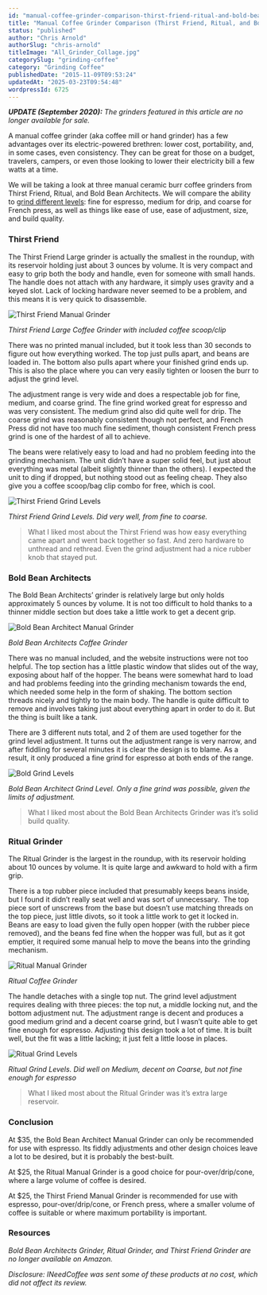 ```yaml
---
id: "manual-coffee-grinder-comparison-thirst-friend-ritual-and-bold-bean-architects"
title: "Manual Coffee Grinder Comparison (Thirst Friend, Ritual, and Bold Bean Architects)"
status: "published"
author: "Chris Arnold"
authorSlug: "chris-arnold"
titleImage: "All_Grinder_Collage.jpg"
categorySlug: "grinding-coffee"
category: "Grinding Coffee"
publishedDate: "2015-11-09T09:53:24"
updatedAt: "2025-03-23T09:54:48"
wordpressId: 6725
---
```


***UPDATE (September 2020):** The grinders featured in this article are no longer available for sale.*

A manual coffee grinder (aka coffee mill or hand grinder) has a few advantages over its electric-powered brethren: lower cost, portability, and, in some cases, even consistency. They can be great for those on a budget, travelers, campers, or even those looking to lower their electricity bill a few watts at a time.

We will be taking a look at three manual ceramic burr coffee grinders from Thirst Friend, Ritual, and Bold Bean Architects. We will compare the ability to [grind different levels](/coffee-grind-chart/): fine for espresso, medium for drip, and coarse for French press, as well as things like ease of use, ease of adjustment, size, and build quality.

### Thirst Friend

The Thirst Friend Large grinder is actually the smallest in the roundup, with its reservoir holding just about 3 ounces by volume. It is very compact and easy to grip both the body and handle, even for someone with small hands. The handle does not attach with any hardware, it simply uses gravity and a keyed slot. Lack of locking hardware never seemed to be a problem, and this means it is very quick to disassemble.

![Thirst Friend Manual Grinder](Thirst-Small-1-650x433.jpg)

*Thirst Friend Large Coffee Grinder with included coffee scoop/clip*

There was no printed manual included, but it took less than 30 seconds to figure out how everything worked. The top just pulls apart, and beans are loaded in. The bottom also pulls apart where your finished grind ends up. This is also the place where you can very easily tighten or loosen the burr to adjust the grind level.

The adjustment range is very wide and does a respectable job for fine, medium, and coarse grind. The fine grind worked great for espresso and was very consistent. The medium grind also did quite well for drip. The coarse grind was reasonably consistent though not perfect, and French Press did not have too much fine sediment, though consistent French press grind is one of the hardest of all to achieve.

The beans were relatively easy to load and had no problem feeding into the grinding mechanism. The unit didn’t have a super solid feel, but just about everything was metal (albeit slightly thinner than the others). I expected the unit to ding if dropped, but nothing stood out as feeling cheap. They also give you a coffee scoop/bag clip combo for free, which is cool.

![Thirst Friend Grind Levels](Thirst_Collage-1-650x488.jpg)

*Thirst Friend Grind Levels. Did very well, from fine to coarse.*

> What I liked most about the Thirst Friend was how easy everything came apart and went back together so fast. And zero hardware to unthread and rethread. Even the grind adjustment had a nice rubber knob that stayed put.

### Bold Bean Architects

The Bold Bean Architects’ grinder is relatively large but only holds approximately 5 ounces by volume. It is not too difficult to hold thanks to a thinner middle section but does take a little work to get a decent grip.

![Bold Bean Architect Manual Grinder](Bold-Small-1-650x534.jpg)

*Bold Bean Architects Coffee Grinder*

There was no manual included, and the website instructions were not too helpful. The top section has a little plastic window that slides out of the way, exposing about half of the hopper. The beans were somewhat hard to load and had problems feeding into the grinding mechanism towards the end, which needed some help in the form of shaking. The bottom section threads nicely and tightly to the main body. The handle is quite difficult to remove and involves taking just about everything apart in order to do it. But the thing is built like a tank.

There are 3 different nuts total, and 2 of them are used together for the grind level adjustment. It turns out the adjustment range is very narrow, and after fiddling for several minutes it is clear the design is to blame. As a result, it only produced a fine grind for espresso at both ends of the range.

![Bold Grind Levels](Bold-Collage-1-488x650.jpg)

*Bold Bean Architect Grind Level. Only a fine grind was possible, given the limits of adjustment.*

> What I liked most about the Bold Bean Architects Grinder was it’s solid build quality.

### Ritual Grinder

The Ritual Grinder is the largest in the roundup, with its reservoir holding about 10 ounces by volume. It is quite large and awkward to hold with a firm grip.

There is a top rubber piece included that presumably keeps beans inside, but I found it didn’t really seat well and was sort of unnecessary.  The top piece sort of unscrews from the base but doesn’t use matching threads on the top piece, just little divots, so it took a little work to get it locked in. Beans are easy to load given the fully open hopper (with the rubber piece removed), and the beans fed fine when the hopper was full, but as it got emptier, it required some manual help to move the beans into the grinding mechanism.

![Ritual Manual Grinder](Ritual-Small-1-650x444.jpg)

*Ritual Coffee Grinder*

The handle detaches with a single top nut. The grind level adjustment requires dealing with three pieces: the top nut, a middle locking nut, and the bottom adjustment nut. The adjustment range is decent and produces a good medium grind and a decent coarse grind, but I wasn’t quite able to get fine enough for espresso. Adjusting this design took a lot of time. It is built well, but the fit was a little lacking; it just felt a little loose in places.

![Ritual Grind Levels](Ritual-Small-2-650x488.jpg)

*Ritual Grind Levels. Did well on Medium, decent on Coarse, but not fine enough for espresso*

> What I liked most about the Ritual Grinder was it’s extra large reservoir.

### Conclusion

At $35, the Bold Bean Architect Manual Grinder can only be recommended for use with espresso. Its fiddly adjustments and other design choices leave a lot to be desired, but it is probably the best-built.

At $25, the Ritual Manual Grinder is a good choice for pour-over/drip/cone, where a large volume of coffee is desired.

At $25, the Thirst Friend Manual Grinder is recommended for use with espresso, pour-over/drip/cone, or French press, where a smaller volume of coffee is suitable or where maximum portability is important.

### Resources

*Bold Bean Architects Grinder, Ritual Grinder, and Thirst Friend Grinder are no longer available on Amazon.*

*Disclosure: INeedCoffee was sent some of these products at no cost, which did not affect its review.*
